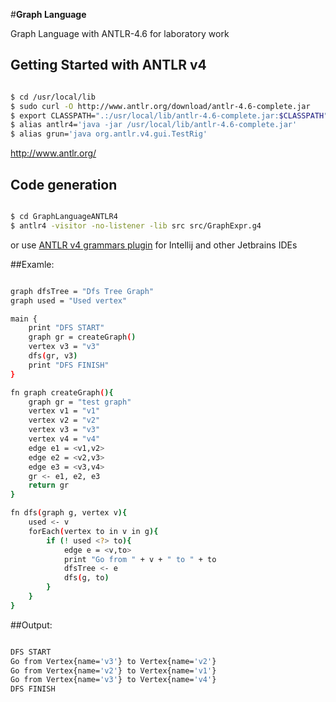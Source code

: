 #**Graph Language** 

Graph Language with ANTLR-4.6 for laboratory work 

## Getting Started with ANTLR v4

```sh

$ cd /usr/local/lib
$ sudo curl -O http://www.antlr.org/download/antlr-4.6-complete.jar
$ export CLASSPATH=".:/usr/local/lib/antlr-4.6-complete.jar:$CLASSPATH"
$ alias antlr4='java -jar /usr/local/lib/antlr-4.6-complete.jar'
$ alias grun='java org.antlr.v4.gui.TestRig'

```

http://www.antlr.org/

## Code generation

```sh

$ cd GraphLanguageANTLR4
$ antlr4 -visitor -no-listener -lib src src/GraphExpr.g4 

```

or use [ANTLR v4 grammars plugin](https://github.com/antlr/intellij-plugin-v4) for Intellij and other Jetbrains IDEs

##Examle:

```sh

graph dfsTree = "Dfs Tree Graph"
graph used = "Used vertex"

main {
    print "DFS START"
    graph gr = createGraph()
    vertex v3 = "v3"
    dfs(gr, v3)
    print "DFS FINISH"
}

fn graph createGraph(){
    graph gr = "test graph"
    vertex v1 = "v1"
    vertex v2 = "v2"
    vertex v3 = "v3"
    vertex v4 = "v4"
    edge e1 = <v1,v2>
    edge e2 = <v2,v3>
    edge e3 = <v3,v4>
    gr <- e1, e2, e3
    return gr
}

fn dfs(graph g, vertex v){
    used <- v
    forEach(vertex to in v in g){
        if (! used <?> to){
            edge e = <v,to>
            print "Go from " + v + " to " + to
            dfsTree <- e
            dfs(g, to)
        }
    }
}

```

##Output:

```sh

DFS START
Go from Vertex{name='v3'} to Vertex{name='v2'}
Go from Vertex{name='v2'} to Vertex{name='v1'}
Go from Vertex{name='v3'} to Vertex{name='v4'}
DFS FINISH

```